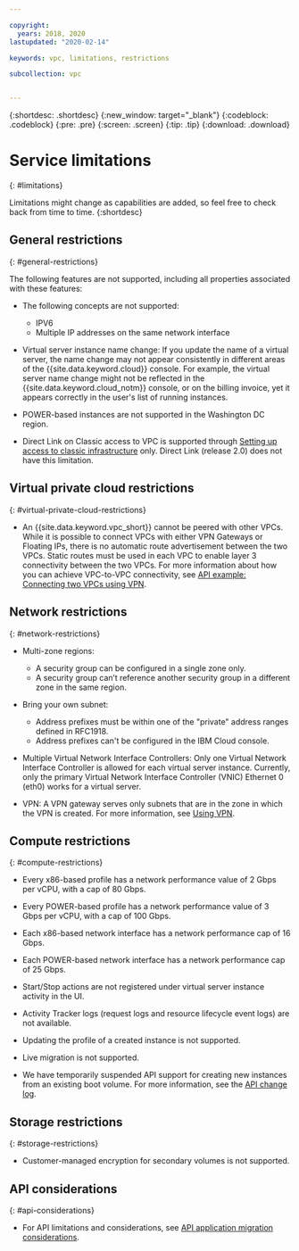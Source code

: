```yaml
---

copyright:
  years: 2018, 2020
lastupdated: "2020-02-14"

keywords: vpc, limitations, restrictions

subcollection: vpc


---
```


{:shortdesc: .shortdesc}
{:new_window: target="_blank"}
{:codeblock: .codeblock}
{:pre: .pre}
{:screen: .screen}
{:tip: .tip}
{:download: .download}

# Service limitations
{: #limitations}

Limitations might change as capabilities are added, so feel free to check back from time to time.
{:shortdesc}

## General restrictions
{: #general-restrictions}

The following features are not supported, including all properties associated with these features:

* The following concepts are not supported:
  * IPV6
  * Multiple IP addresses on the same network interface

* Virtual server instance name change: If you update the name of a virtual server, the name change may not appear consistently in different areas of the {{site.data.keyword.cloud}} console. For example, the virtual server name change might not be reflected in the {{site.data.keyword.cloud_notm}} console, or on the billing invoice, yet it appears correctly in the user's list of running instances.

* POWER-based instances are not supported in the Washington DC region.

* Direct Link on Classic access to VPC is supported through [Setting up access to classic infrastructure](/docs/vpc?topic=vpc-setting-up-access-to-classic-infrastructure) only. Direct Link (release 2.0) does not have this limitation. 

## Virtual private cloud restrictions
{: #virtual-private-cloud-restrictions}

* An {{site.data.keyword.vpc_short}} cannot be peered with other VPCs. While it is possible to connect VPCs with either VPN Gateways or Floating IPs, there is no automatic route advertisement between the two VPCs. Static routes must be used in each VPC to enable layer 3 connectivity between the two VPCs. For more information about how you can achieve VPC-to-VPC connectivity, see [API example: Connecting two VPCs using VPN](/docs/vpc?topic=vpc-using-vpn#vpn-example).

## Network restrictions
{: #network-restrictions}

* Multi-zone regions: 
  * A security group can be configured in a single zone only. 
  * A security group can’t reference another security group in a different zone in the same region.

* Bring your own subnet:
  * Address prefixes must be within one of the "private" address ranges defined in RFC1918.
  * Address prefixes can't be configured in the IBM Cloud console.

* Multiple Virtual Network Interface Controllers: Only one Virtual Network Interface Controller is allowed for each virtual server instance. Currently, only the primary Virtual Network Interface Controller (VNIC) Ethernet 0 (eth0) works for a virtual server.

* VPN: A VPN gateway serves only subnets that are in the zone in which the VPN is created. For more information, see [Using VPN](/docs/vpc?topic=vpc-using-vpn#vpn-limitations).

## Compute restrictions
{: #compute-restrictions}

* Every x86-based profile has a network performance value of 2 Gbps per vCPU, with a cap of 80 Gbps.
* Every POWER-based profile has a network performance value of 3 Gbps per vCPU, with a cap of 100 Gbps.
* Each x86-based network interface has a network performance cap of 16 Gbps. <!-- You might need to attach multiple network interfaces to your virtual server instance to optimize network performance. -->
* Each POWER-based network interface has a network performance cap of 25 Gbps.
* Start/Stop actions are not registered under virtual server instance activity in the UI.
* Activity Tracker logs (request logs and resource lifecycle event logs) are not available.
* Updating the profile of a created instance is not supported.
* Live migration is not supported.

* We have temporarily suspended API support for creating new instances from an existing boot volume. For more information, see the [API change log](/docs/vpc?topic=vpc-api-change-log).

## Storage restrictions
{: #storage-restrictions}

* Customer-managed encryption for secondary volumes is not supported.

## API considerations
{: #api-considerations}

* For API limitations and considerations, see [API application migration considerations](/docs/vpc?topic=vpc-api-integration-migration). 

